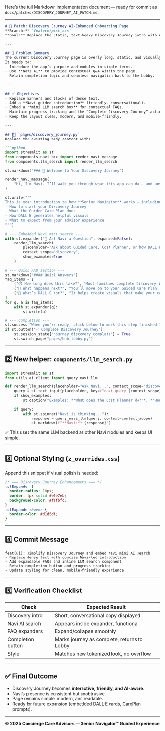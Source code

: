 Here’s the full Markdown implementation document — ready for commit as
`docs/patches/DISCOVERY_JOURNEY_AI_PATCH.md`.

---

````markdown
# 🌟 Patch: Discovery Journey AI-Enhanced Onboarding Page
**Branch:** `feature/post_css`  
**Goal:** Replace the static, text-heavy Discovery Journey intro with a lightweight, Navi-guided experience that includes embedded AI/FAQ functionality.

---

## 🎯 Problem Summary
The current Discovery Journey page is overly long, static, and visually uninviting.  
It needs to:
- Introduce the app’s purpose and modules in simple terms.  
- Use **Navi AI** to provide contextual Q&A within the page.  
- Retain completion logic and seamless navigation back to the Lobby.  

---

## ✅ Objectives
- Replace banners and blocks of dense text.  
- Add a **Navi-guided introduction** (friendly, conversational).  
- Embed a **mini LLM search box** for contextual FAQs.  
- Maintain progress tracking and the “Complete Discovery Journey” action.  
- Keep the layout clean, modern, and mobile-friendly.

---

## 1️⃣ `pages/discovery_journey.py`
Replace the existing body content with:

```python
import streamlit as st
from components.navi_box import render_navi_message
from components.llm_search import render_llm_search

st.markdown("### 🌟 Welcome to Your Discovery Journey")

render_navi_message(
    "Hi, I’m Navi. I’ll walk you through what this app can do — and answer any questions along the way."
)

st.write("""
This is your introduction to how **Senior Navigator** works — including:
- How to start your Discovery Journey
- What the Guided Care Plan does
- How DALL·E generates helpful visuals
- What to expect from your advisor experience
""")

# --- Embedded Navi mini search ---
with st.expander("💬 Ask Navi a Question", expanded=False):
    render_llm_search(
        placeholder="Ask about Guided Care, Cost Planner, or how DALL·E helps visualize care...",
        context_scope="discovery",
        show_examples=True
    )

# --- Quick FAQ section ---
st.markdown("#### Quick Answers")
faq_items = [
    ("⏱️ How long does this take?", "Most families complete Discovery in about 10–15 minutes."),
    ("🧭 What happens next?", "You’ll move on to your Guided Care Plan, where Navi personalizes your recommendations."),
    ("🎨 What’s DALL·E for?", "It helps create visuals that make your care journey more understandable and human.")
]
for q, a in faq_items:
    with st.expander(q):
        st.write(a)

# --- Completion ---
st.success("When you're ready, click below to mark this step finished.")
if st.button("✅ Complete Discovery Journey"):
    st.session_state["journey_discovery_complete"] = True
    st.switch_page("pages/hub_lobby.py")
````

---

## 2️⃣ New helper: `components/llm_search.py`

```python
import streamlit as st
from utils.ai_client import query_navi_llm

def render_llm_search(placeholder="Ask Navi...", context_scope="discovery", show_examples=True):
    query = st.text_input(placeholder, key=f"navi_query_{context_scope}")
    if show_examples:
        st.caption("Examples: *'What does the Cost Planner do?'*, *'How long does this take?'*, *'Who is DALL·E?'*")

    if query:
        with st.spinner("Navi is thinking..."):
            response = query_navi_llm(query, context=context_scope)
            st.markdown(f"**Navi:** {response}")
```

✅ This uses the same LLM backend as other Navi modules and keeps UI simple.

---

## 3️⃣ Optional Styling (`z_overrides.css`)

Append this snippet if visual polish is needed:

```css
/* === Discovery Journey Enhancements === */
.stExpander {
  border-radius: 10px;
  border: 1px solid #e5e7eb;
  background-color: #fafbfc;
}
.stExpander:hover {
  border-color: #d1d5db;
}
```

---

## 4️⃣ Commit Message

```
feat(ui): simplify Discovery Journey and embed Navi mini AI search
- Replace dense text with concise Navi-led introduction
- Add expandable FAQs and inline LLM search component
- Retain completion button and progress tracking
- Update styling for clean, mobile-friendly experience
```

---

## 5️⃣ Verification Checklist

| Check             | Expected Result                             |
| ----------------- | ------------------------------------------- |
| Discovery intro   | Short, conversational copy displayed        |
| Navi AI search    | Appears inside expander, functional         |
| FAQ expanders     | Expand/collapse smoothly                    |
| Completion button | Marks journey as complete, returns to Lobby |
| Style             | Matches new tokenized look, no overflow     |

---

## ✅ Final Outcome

* Discovery Journey becomes **interactive, friendly, and AI-aware**.
* Navi’s presence is consistent but unobtrusive.
* Page remains simple, modern, and readable.
* Ready for future expansion (embedded DALL·E cards, CarePlan prompts).

---

**© 2025 Concierge Care Advisors — Senior Navigator™ Guided Experience**

```
